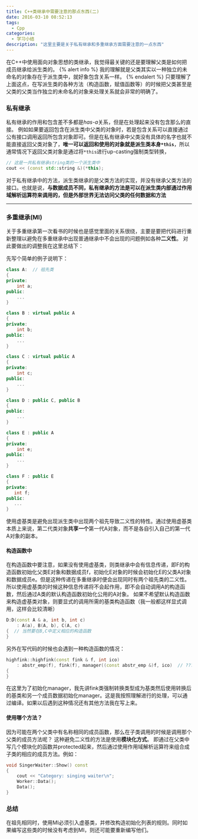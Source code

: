```yaml
---
title: C++类继承中需要注意的那点东西(二)
date: 2016-03-10 08:52:13
tags:
  - Cpp
categories:
  - 学习小结
description: "这里主要是关于私有继承和多重继承方面需要注意的一点东西"
---
```

在C++中使用面向对象思想的类继承，我觉得最关键的还是要理解父类是如何把成员继承给派生类的。
{% alert info %}
我的理解就是父类其实以一种独立的未命名的对象存在于派生类中，就好象包含关系一样。
{% endalert %}
只要理解了上面这点，在写派生类的各种方法（构造函数，赋值函数等）的时候把父类甚至是父类的父类当作独立的未命名的对象来处理关系就会非常的明确了。
<!-- more -->
### 私有继承
私有继承的作用和包含差不多都是*has-a*关系，但是在处理起来没有包含那么的直接。
例如如果要返回包含在派生类中父类的对象时，若是包含关系可以直接通过公有接口调用返回所包含对象即可。但是在私有继承中父类没有具体的名字也就不能直接返回父类对象了，**唯一可以返回和使用的对象就是派生类本身`*this`**，所以通常情况下返回父类对象是通过将`*this`进行up-casting强制类型转换，
``` Cpp
// 这是一共私有继承string类的一个派生类中
cout << (const std::string &)(*this);
```

对于私有继承中的方法，派生类继承的是父类方法的实现，并没有继承父类方法的接口。也就是说，**与数据成员不同，私有继承的方法是可以在派生类内部通过作用域解析运算符来调用的，但是外部世界无法访问父类的任何数据和方法**

---

### 多重继承(MI)
关于多重继承第一次看书的时候也是感觉里面的关系很绕，主要是要把代码进行重新整理以避免在多重继承中出现普通继承中不会出现的问题例如各种**二义性**。
对此要做出的调整我在这里总结下：

先写个简单的例子说明下：
``` Cpp
class A:  // 祖先类
{
private:
    int a;
public:
    ...
}

class B : virtual public A
{
private:
    int b;
public:
    ...
}

class C : virtual public A
{
private:
    int c;
public:
    ...
}

class D : public C, public B
{
public:
    ...
}

class E : public A
{
private:
    int e;
public:
    ...
}

class F : public E
{
private:
   int f;
public:
   ...
}
```
使用虚基类是避免出现派生类中出现两个祖先导致二义性的特性。通过使用虚基类本质上来说，第二代类对象**共享一个**第一代A对象，而不是各自引入自己的第一代A对象的副本。
<br>
#### 构造函数中
在构造函数中要注意，如果没有使用虚基类，则类继承中会有信息传递，即F的构造函数初始化父类E对象和数据成员f，初始化E对象的时候会初始化E的父类A对象和数据成员e。但是这种传递在多重继承时便会出现同时有两个祖先类的二义性。
所以使用虚基类的时候这种信息传递将不会起作用，即不会自动调用A的构造函数，然后通过A类的默认构造函数初始化公用的A对象。
如果不希望默认构造函数来构造虚基类对象，则要显式的调用所需的基类构造函数（我一般都这样显式调用，这样会比较清晰）
``` Cpp
D:D(const A & a, int b, int c)
    : A(a), B(A, b), C(A, c)
{  // 当然要在B,C中定义相应的构造函数
}
```

另外在写代码的时候也会遇到一种构造函数的情况：
``` Cpp
highfink::highfink(const fink & f, int ico)
    : abstr_emp(f), fink(f), manager((const abstr_emp &)f, ico)  // ????
{
}
```
在这里为了初始化manager，我先讲fink类强制转换类型成为基类然后使用转换后的基类和另一个成员数据初始化manager。这是我按照理解进行的处理，可以通过编译。如果以后遇到这种情况还有其他方法我在写上来。

#### 使用哪个方法？
因为可能在两个父类中有名称相同的成员函数，那么在子类调用的时候是调用那个父类的成员方法呢？
这种避免二义性的方法是使用**模块化方式**。
即通过在父类中写几个模块化的函数并protected起来，然后通过使用作用域解析运算符来组合成子类的相应的成员方法。例如：
``` Cpp
void SingerWaiter::Show() const
{
    cout << "Category: singing waiter\n";
    Worker::Data();
    Data();
}
```

### 总结
在祖先相同时，使用MI必须引入虚基类，并修改构造初始化列表的规则。同时如果编写这些类的时候没有考虑到MI，则还可能要重新编写他们。
